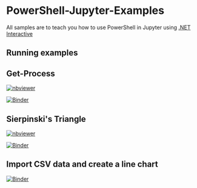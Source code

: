 # PowerShell-Jupyter-Examples

All samples are to teach you how to use PowerShell in Jupyter using [.NET Interactive](https://github.com/dotnet/interactive)

## Running examples

## Get-Process

[![nbviewer](https://raw.githubusercontent.com/jupyter/design/master/logos/Badges/nbviewer_badge.svg?sanitize=true)](https://nbviewer.jupyter.org/github/TravisEz13/PowerShell-Jupyter-Examples/blob/master/samples/Get-Process.ipynb)

[![Binder](https://mybinder.org/badge_logo.svg)](https://mybinder.org/v2/gh/TravisEz13/PowerShell-Jupyter-Examples/master?filepath=Get-Process.ipynb)

## Sierpinski's Triangle

[![nbviewer](https://raw.githubusercontent.com/jupyter/design/master/logos/Badges/nbviewer_badge.svg?sanitize=true)](https://nbviewer.jupyter.org/github/TravisEz13/PowerShell-Jupyter-Examples/blob/master/samples/sierpinski.ipynb)

[![Binder](https://mybinder.org/badge_logo.svg)](https://mybinder.org/v2/gh/TravisEz13/PowerShell-Jupyter-Examples/master?filepath=sierpinski.ipynb)

## Import CSV data and create a line chart

[![Binder](https://mybinder.org/badge_logo.svg)](https://mybinder.org/v2/gh/TravisEz13/PowerShell-Jupyter-Examples/master?filepath=coronavirus.ipynb)

<!--
[![Binder](https://mybinder.org/badge_logo.svg)](https://mybinder.org/v2/gh/travisez13/powershell-jupyter-examples/master?urlpath=lab)
--!>
